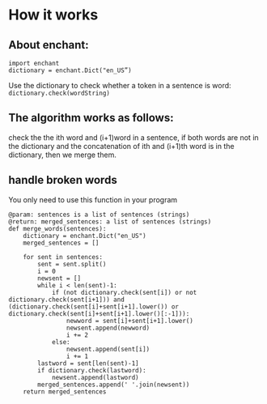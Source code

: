 # How it works

## About enchant:
```
import enchant
dictionary = enchant.Dict("en_US”)
```

Use the dictionary to check whether a token in a sentence is word:
`dictionary.check(wordString)`

## The algorithm works as follows:
check the the ith word and (i+1)word in a sentence, if both words are not in the dictionary and the concatenation of ith and (i+1)th word is in the dictionary, then we merge them. 

## handle broken words

You only need to use this function in your program

	@param: sentences is a list of sentences (strings)
	@return: merged_sentences: a list of sentences (strings) 
	def merge_words(sentences):
	    dictionary = enchant.Dict("en_US")
	    merged_sentences = []
	
	    for sent in sentences:
	        sent = sent.split()
	        i = 0
	        newsent = []
	        while i < len(sent)-1:
	            if (not dictionary.check(sent[i]) or not dictionary.check(sent[i+1])) and (dictionary.check(sent[i]+sent[i+1].lower()) or dictionary.check(sent[i]+sent[i+1].lower()[:-1])):
	                newword = sent[i]+sent[i+1].lower()
	                newsent.append(newword)
	                i += 2
	            else:
	                newsent.append(sent[i])
	                i += 1
	        lastword = sent[len(sent)-1]
	        if dictionary.check(lastword):
	            newsent.append(lastword)
	        merged_sentences.append(' '.join(newsent))
	    return merged_sentences
